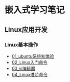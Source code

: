 # 嵌入式学习笔记

## Linux应用开发

### Linux基本操作

- [01_ubuntu系统初体验](Basic_Linux_Operations/First_experience_of_ubuntu_system/First_experience_of_ubuntu_system.md)
- [02_Linux入门命令](Basic_Linux_Operations/Linux_Start_Command/Linux_Start_Command.md)
- [03_vi编辑器](Basic_Linux_Operations/vi_Editor/vi_Editor.md)
- [04_Linux进阶命令](Basic_Linux_Operations/Advanced_Linux_commands/Advanced_Linux_commands.md)
  